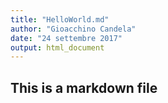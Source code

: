 ```yaml
---
title: "HelloWorld.md"
author: "Gioacchino Candela"
date: "24 settembre 2017"
output: html_document
---
```


## This is a markdown file